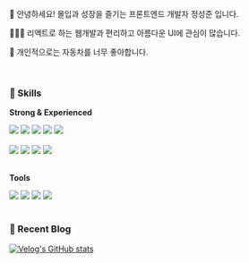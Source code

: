 👋 안녕하세요! 몰입과 성장을 즐기는 프론트엔드 개발자 정성준 입니다.

🧑🏻‍💻 리액트로 하는 웹개발과 편리하고 아름다운 UI에 관심이 많습니다.

🚗 개인적으로는 자동차를 너무 좋아합니다. 

<br />

### 🦾 Skills
**Strong & Experienced**
<div>
  <span><img src="https://img.shields.io/badge/React-61DAFB?style=flat-square&logo=react&logoColor=fff"/></span>
  <span><img src="https://img.shields.io/badge/Redux-764ABC?style=flat-square&logo=redux&logoColor=fff"/></span>
  <span><img src="https://img.shields.io/badge/HTML-E34F26?style=flat-square&logo=html5&logoColor=fff"/></span>
  <span><img src="https://img.shields.io/badge/PostCSS-DD3A0A?style=flat-square&logo=postcss&logoColor=fff"/></span>
  <span><img src="https://img.shields.io/badge/JavaScript-F7DF1E?style=flat-square&logo=javascript&logoColor=fff"/></span>
 </div>
 <br />
 <div>
  <span><img src="https://img.shields.io/badge/Node.js-339933?style=flat-square&logo=node.js&logoColor=fff"/></span>
  <span><img src="https://img.shields.io/badge/tailwindcss-06B6D4?style=flat-square&logo=tailwindcss&logoColor=fff"/></span>
  <span><img src="https://img.shields.io/badge/framer motion-0055FF?style=flat-square&logo=Framer&logoColor=fff"/></span>
  <span><img src="https://img.shields.io/badge/ESLint-4B32C3?style=flat-square&logo=eslint&logoColor=fff"/></span>
 </div>
 <br />
 
**Tools**
<div>
  <span><img src="https://img.shields.io/badge/Github-181717?style=flat-square&logo=github&logoColor=fff"/></span>
  <span><img src="https://img.shields.io/badge/notion-000?style=flat-square&logo=Notion&logoColor=fff"/></span>
  <span><img src="https://img.shields.io/badge/Adobe Photoshop-31A8FF?style=flat-square&logo=adobe photoshop&logoColor=fff"/></span>
  <span><img src="https://img.shields.io/badge/Figma-F24E1E?style=flat-square&logo=Figma&logoColor=fff"/></span>
 </div>
 <br />

### 📝 Recent Blog
[![Velog's GitHub stats](https://velog-readme-stats.vercel.app/api?name=jvn4dev&color=dark)](https://velog.io/@jvn4dev) 

